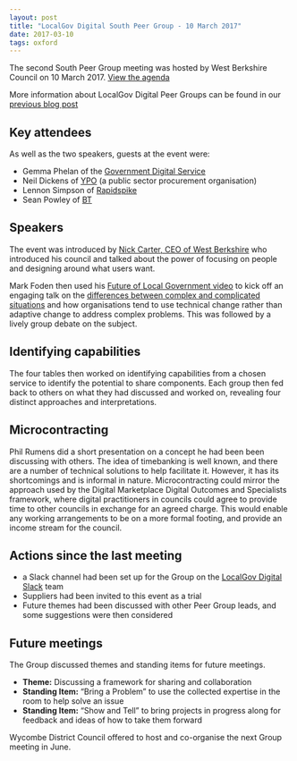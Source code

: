 ```yaml
---
layout: post
title: "LocalGov Digital South Peer Group - 10 March 2017"
date: 2017-03-10
tags: oxford
---
```


The second South Peer Group meeting was hosted by West Berkshire Council on 10 March 2017. [View the agenda](https://docs.google.com/document/d/1_yASlYbSr2CGxbGn6fz5ZK7PPvUKd8zQ82lnh7M9vbs/edit?usp=sharing)

More information about LocalGov Digital Peer Groups can be found in our [previous blog post](https://oxfordcitycouncil.github.io/blog/2016/11/25/localgov-digital-south-peer-group)

## Key attendees

As well as the two speakers, guests at the event were:

*   Gemma Phelan of the [Government Digital Service](https://digitalmarketplace.blog.gov.uk/author/gemmephelan/)
*   Neil Dickens of [YPO](https://www.ypo.co.uk) (a public sector procurement organisation)
*   Lennon Simpson of [Rapidspike](https://www.rapidspike.com)
*   Sean Powley of [BT](http://www.globalservices.bt.com/uk/en/home)

## Speakers

The event was introduced by [Nick Carter, CEO of West Berkshire](http://info.westberks.gov.uk/index.aspx?articleid=28451) who introduced his council and talked about the power of focusing on people and designing around what users want.

Mark Foden then used his [Future of Local Government video](https://youtu.be/BbbdHJS2t8I) to kick off an engaging talk on the [differences between complex and complicated situations](https://markfoden.com/blog/2014/10/government-doesnt-get-complexity) and how organisations tend to use technical change rather than adaptive change to address complex problems. This was followed by a lively group debate on the subject.

## Identifying capabilities

The four tables then worked on identifying capabilities from a chosen service to identify the potential to share components. Each group then fed back to others on what they had discussed and worked on, revealing four distinct approaches and interpretations.

## Microcontracting

Phil Rumens did a short presentation on a concept he had been been discussing with others. The idea of timebanking is well known, and there are a number of technical solutions to help facilitate it. However, it has its shortcomings and is informal in nature. Microcontracting could mirror the approach used by the Digital Marketplace Digital Outcomes and Specialists framework, where digital practitioners in councils could agree to provide time to other councils in exchange for an agreed charge. This would enable any working arrangements to be on a more formal footing, and provide an income stream for the council.

## Actions since the last meeting

*   a Slack channel had been set up for the Group on the [LocalGov Digital Slack](https://localgovdigital.slack.com) team
*   Suppliers had been invited to this event as a trial
*   Future themes had been discussed with other Peer Group leads, and some suggestions were then considered

## Future meetings

The Group discussed themes and standing items for future meetings.

*   **Theme:** Discussing a framework for sharing and collaboration
*   **Standing Item:** “Bring a Problem” to use the collected expertise in the room to help solve an issue
*   **Standing Item:** “Show and Tell” to bring projects in progress along for feedback and ideas of how to take them forward

Wycombe District Council offered to host and co-organise the next Group meeting in June.
